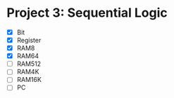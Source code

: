 # Project 3: Sequential Logic

- [x] Bit
- [x] Register
- [x] RAM8
- [x] RAM64
- [ ] RAM512
- [ ] RAM4K
- [ ] RAM16K
- [ ] PC

